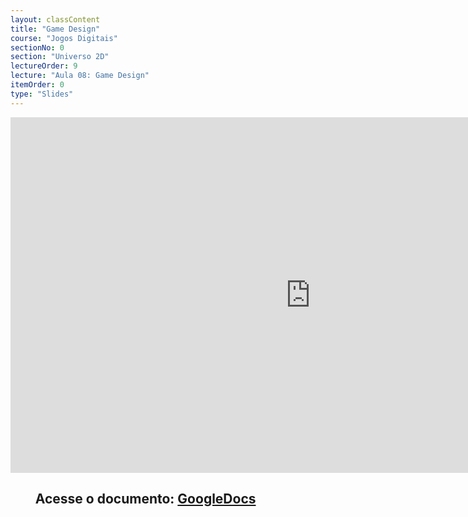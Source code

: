 ```yaml
---
layout: classContent
title: "Game Design"
course: "Jogos Digitais"
sectionNo: 0
section: "Universo 2D"
lectureOrder: 9
lecture: "Aula 08: Game Design"
itemOrder: 0
type: "Slides"
---
```


<iframe src="https://docs.google.com/presentation/d/e/2PACX-1vQb7pDQ9DiLKw5uJzibL2RxdnzioMcnqHj2ZQ9EwX3jo4WUmnv891WtYMuXF91lBE6VNks1wqEcOWfK/embed?start=false&loop=false&delayms=3000" frameborder="0" width="960" height="569" allowfullscreen="true" mozallowfullscreen="true" webkitallowfullscreen="true"></iframe>

## &nbsp;&nbsp;&nbsp;&nbsp;&nbsp;&nbsp;&nbsp;&nbsp;Acesse o documento: [GoogleDocs](https://docs.google.com/presentation/d/14UtFGYNJ4wbrlNnFR9kSweX4E2CnN-ZRkuKRr-tkWts/edit?usp=sharing)
